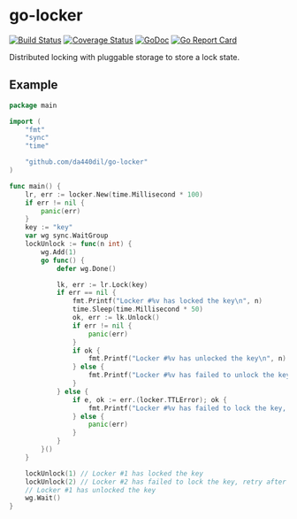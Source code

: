# go-locker

[![Build Status](https://travis-ci.com/da440dil/go-locker.svg?branch=master)](https://travis-ci.com/da440dil/go-locker)
[![Coverage Status](https://coveralls.io/repos/github/da440dil/go-locker/badge.svg?branch=master)](https://coveralls.io/github/da440dil/go-locker?branch=master)
[![GoDoc](https://godoc.org/github.com/da440dil/go-locker?status.svg)](https://godoc.org/github.com/da440dil/go-locker)
[![Go Report Card](https://goreportcard.com/badge/github.com/da440dil/go-locker)](https://goreportcard.com/report/github.com/da440dil/go-locker)


Distributed locking with pluggable storage to store a lock state.

## Example

```go
package main

import (
	"fmt"
	"sync"
	"time"

	"github.com/da440dil/go-locker"
)

func main() {
	lr, err := locker.New(time.Millisecond * 100)
	if err != nil {
		panic(err)
	}
	key := "key"
	var wg sync.WaitGroup
	lockUnlock := func(n int) {
		wg.Add(1)
		go func() {
			defer wg.Done()

			lk, err := lr.Lock(key)
			if err == nil {
				fmt.Printf("Locker #%v has locked the key\n", n)
				time.Sleep(time.Millisecond * 50)
				ok, err := lk.Unlock()
				if err != nil {
					panic(err)
				}
				if ok {
					fmt.Printf("Locker #%v has unlocked the key\n", n)
				} else {
					fmt.Printf("Locker #%v has failed to unlock the key \n", n)
				}
			} else {
				if e, ok := err.(locker.TTLError); ok {
					fmt.Printf("Locker #%v has failed to lock the key, retry after %v\n", n, e.TTL())
				} else {
					panic(err)
				}
			}
		}()
	}

	lockUnlock(1) // Locker #1 has locked the key
	lockUnlock(2) // Locker #2 has failed to lock the key, retry after 100ms
	// Locker #1 has unlocked the key
	wg.Wait()
}
```